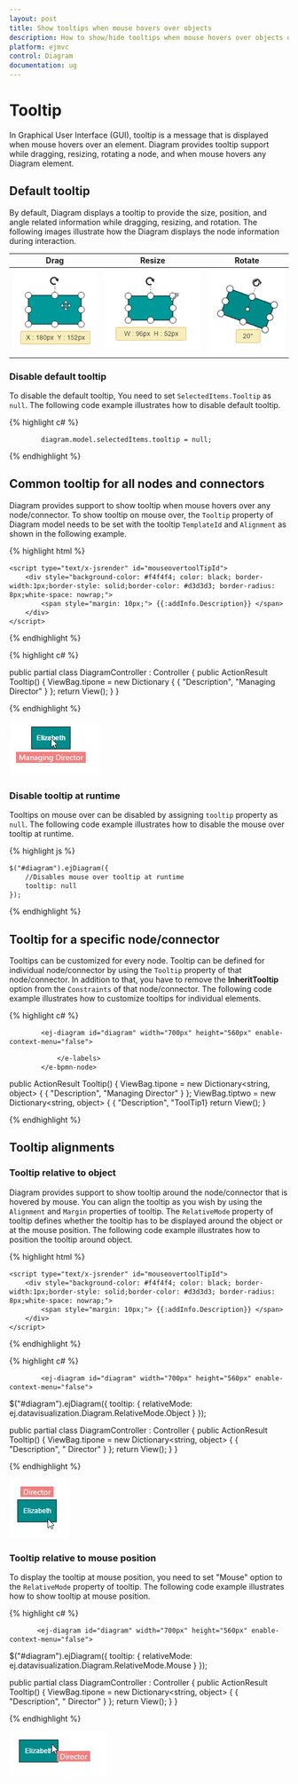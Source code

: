 ```yaml
---
layout: post
title: Show tooltips when mouse hovers over objects
description: How to show/hide tooltips when mouse hovers over objects or during interaction?
platform: ejmvc
control: Diagram
documentation: ug
---
```


# Tooltip
In Graphical User Interface (GUI), tooltip is a message that is displayed when mouse hovers over an element. Diagram provides tooltip support while dragging, resizing, rotating a node, and when mouse hovers any Diagram element.

## Default tooltip

By default, Diagram displays a tooltip to provide the size, position, and angle related information while dragging, resizing, and rotation. The following images illustrate how the Diagram displays the node information during interaction.

| Drag | Resize | Rotate |
|---|---|---|
| ![](Tooltip_images/Tooltip_img1.png) | ![](Tooltip_images/Tooltip_img2.png) | ![](Tooltip_images/Tooltip_img3.png) |

### Disable default tooltip

To disable the default tooltip, You need to set `SelectedItems.Tooltip` as `null`. The following code example illustrates how to disable default tooltip.

{% highlight c# %}

            diagram.model.selectedItems.tooltip = null;

{% endhighlight %} 


## Common tooltip for all nodes and connectors

Diagram provides support to show tooltip when mouse hovers over any node/connector. 
To show tooltip on mouse over, the `Tooltip` property of Diagram model needs to be set with the tooltip `TemplateId` and `Alignment` as shown in the following example.

{% highlight html %}

    <script type="text/x-jsrender" id="mouseovertoolTipId">
        <div style="background-color: #f4f4f4; color: black; border-width:1px;border-style: solid;border-color: #d3d3d3; border-radius: 8px;white-space: nowrap;">
            <span style="margin: 10px;"> {{:addInfo.Description}} </span>
        </div>
    </script>



{% endhighlight %}

{% highlight c# %}

 

   <ej-diagram id="diagram" width="700px" height="560px" enable-context-menu="false">
<e-nodes>
<e-bpmn-node name="node1" width="60" add-info="ViewBag.tipone" height="60" offset-X="35" offset-Y="90" shape="Event" event="Start" trigger="Message">
                <e-labels>
                    <e-diagram-label text="elizabeth"></e-diagram-label>
                </e-labels>
            </e-bpmn-node>
</e-nodes>
</ej-diagram>
public partial class DiagramController : Controller
    {
 public ActionResult Tooltip()
        {
ViewBag.tipone = new Dictionary<string, object> { { "Description", "Managing Director" } };
return View();
        }
}

        
{% endhighlight %} 

![](Tooltip_images/Tooltip_img4.png)

### Disable tooltip at runtime

Tooltips on mouse over can be disabled by assigning `tooltip` property as `null`. The following code example illustrates how to disable the mouse over tooltip at runtime.

{% highlight js %}

    $("#diagram").ejDiagram({
        //Disables mouse over tooltip at runtime
        tooltip: null
    });

{% endhighlight %} 

## Tooltip for a specific node/connector

Tooltips can be customized for every node. Tooltip can be defined for individual node/connector by using the `Tooltip` property of that node/connector. In addition to that, you have to remove the **InheritTooltip** option from the `Constraints` of that node/connector. The following code example illustrates how to customize tooltips for individual elements.

{% highlight c# %}


            <ej-diagram id="diagram" width="700px" height="560px" enable-context-menu="false">
<e-nodes>
<e-bpmn-node name="node1" width="60" add-info="ViewBag.tipone" height="60" offset-X="35" offset-Y="90" shape="Event" event="Start" trigger="Message"constraints="Default &~ NodeConstraints.InheritTooltip">
                <e-labels>
                    <e-diagram-label text="elizabeth"></e-diagram-label>
                </e-labels>
            </e-bpmn-node>
<e-bpmn-node name="node2" add-info="ViewBag.tiptwo" width="75" height="70" offset-X="140" offset-Y="90" shape="Gateway">
                <e-labels>
                    
                </e-labels>
            </e-bpmn-node>
</e-nodes>
</ej-diagram>

public ActionResult Tooltip()
        {
            ViewBag.tipone = new Dictionary<string, object> { { "Description", "Managing Director" } };
            ViewBag.tiptwo = new Dictionary<string, object> { { "Description", "ToolTip1}
return View();
        }


{% endhighlight %} 

## Tooltip alignments

### Tooltip relative to object

Diagram provides support to show tooltip around the node/connector that is hovered by mouse. You can align the tooltip as you wish by using the `Alignment` and `Margin` properties of tooltip. The `RelativeMode` property of tooltip defines whether the tooltip has to be displayed around the object or at the mouse position. The following code example illustrates how to position the tooltip around object.

{% highlight html %}

    

    <script type="text/x-jsrender" id="mouseovertoolTipId">
        <div style="background-color: #f4f4f4; color: black; border-width:1px;border-style: solid;border-color: #d3d3d3; border-radius: 8px;white-space: nowrap;">
            <span style="margin: 10px;"> {{:addInfo.Description}} </span>
        </div>
    </script>



{% endhighlight %}

{% highlight c# %}

            <ej-diagram id="diagram" width="700px" height="560px" enable-context-menu="false">
<e-nodes>
<e-bpmn-node name="node1" width="60" add-info="ViewBag.tipone" height="60" offset-X="35" offset-Y="90" shape="Event" event="Start" trigger="Message">
                <e-labels>
                    <e-diagram-label text="elizabeth"></e-diagram-label>
                </e-labels>
            </e-bpmn-node>
</e-nodes>
<e-tooltip template-id="mouseovertoolTipId">
            <e-alignment horizontal="Center" vertical="Bottom"></e-alignment>
        </e-tooltip>
</ej-diagram>

$("#diagram").ejDiagram({ tooltip: { relativeMode: ej.datavisualization.Diagram.RelativeMode.Object } });

public partial class DiagramController : Controller
    {
 public ActionResult Tooltip()
        {
ViewBag.tipone = new Dictionary<string, object> { { "Description", " Director" } };
return View();
        }
}


            
{% endhighlight %}

![](Tooltip_images/Tooltip_img5.png)

### Tooltip relative to mouse position

To display the tooltip at mouse position, you need to set "Mouse" option to the `RelativeMode` property of tooltip. The following code example illustrates how to show tooltip at mouse position.

{% highlight c# %}

             
           <ej-diagram id="diagram" width="700px" height="560px" enable-context-menu="false">
<e-nodes>
<e-bpmn-node name="node1" width="60" add-info="ViewBag.tipone" height="60" offset-X="35" offset-Y="90" shape="Event" event="Start" trigger="Message">
                <e-labels>
                    <e-diagram-label text="elizabeth"></e-diagram-label>
                </e-labels>
            </e-bpmn-node>
</e-nodes>
<e-tooltip template-id="mouseovertoolTipId">
            <e-alignment horizontal="Center" vertical="Bottom"></e-alignment>
        </e-tooltip>
</ej-diagram>

$("#diagram").ejDiagram({ tooltip: { relativeMode: ej.datavisualization.Diagram.RelativeMode.Mouse } });

public partial class DiagramController : Controller
    {
 public ActionResult Tooltip()
        {
ViewBag.tipone = new Dictionary<string, object> { { "Description", " Director" } };
return View();
        }
}




{% endhighlight %}

![](Tooltip_images/Tooltip_img6.png)



